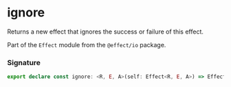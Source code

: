 # ignore

Returns a new effect that ignores the success or failure of this effect.

Part of the `Effect` module from the `@effect/io` package.

### Signature

```typescript
export declare const ignore: <R, E, A>(self: Effect<R, E, A>) => Effect<R, never, void>
```
